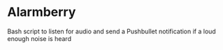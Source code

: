 # Alarmberry
Bash script to listen for audio and send a Pushbullet notification if a loud enough noise is heard
